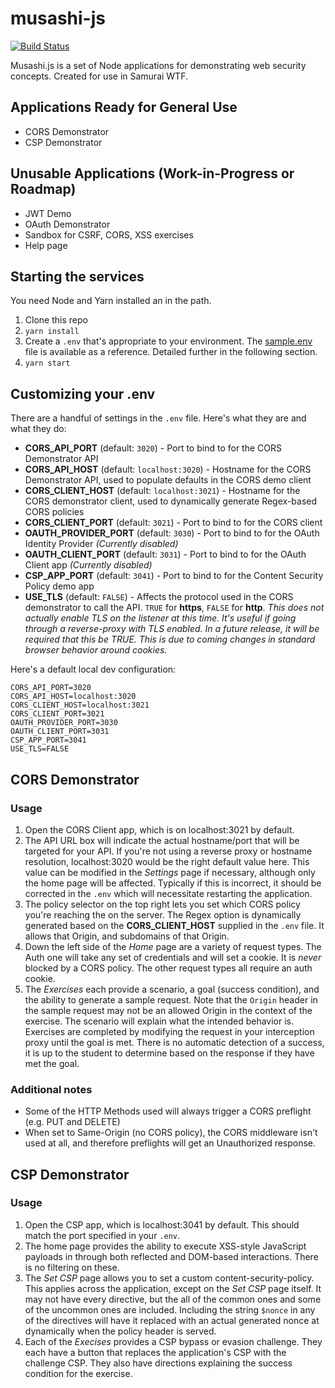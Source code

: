 # musashi-js
[![Build Status](https://travis-ci.org/SamuraiWTF/musashi-js.svg?branch=master)](https://travis-ci.org/SamuraiWTF/musashi-js)

Musashi.js is a set of Node applications for demonstrating web security concepts. Created for use in Samurai WTF.

## Applications Ready for General Use
 - CORS Demonstrator
 - CSP Demonstrator

 ## Unusable Applications (Work-in-Progress or Roadmap)
 - JWT Demo
 - OAuth Demonstrator
 - Sandbox for CSRF, CORS, XSS exercises
 - Help page

## Starting the services
You need Node and Yarn installed an in the path.
 1. Clone this repo
 2. `yarn install`
 3. Create a `.env` that's appropriate to your environment. The [sample.env](sample.env) file is available as a reference. Detailed further in the following section.
 4. `yarn start`

## Customizing your .env
There are a handful of settings in the `.env` file. Here's what they are and what they do:
 - **CORS_API_PORT** (default: `3020`) - Port to bind to for the CORS Demonstrator API
 - **CORS_API_HOST** (default: `localhost:3020`) - Hostname for the CORS Demonstrator API, used to populate defaults in the CORS demo client
 - **CORS_CLIENT_HOST** (default: `localhost:3021`) - Hostname for the CORS demonstrator client, used to dynamically generate Regex-based CORS policies
 - **CORS_CLIENT_PORT** (default: `3021`) - Port to bind to for the CORS client
 - **OAUTH_PROVIDER_PORT** (default: `3030`) - Port to bind to for the OAuth Identity Provider *(Currently disabled)*
 - **OAUTH_CLIENT_PORT** (default: `3031`) - Port to bind to for the OAuth Client app *(Currently disabled)*
 - **CSP_APP_PORT** (default: `3041`) - Port to bind to for the Content Security Policy demo app
 - **USE_TLS** (default: `FALSE`) - Affects the protocol used in the CORS demonstrator to call the API. `TRUE` for **https**, `FALSE` for **http**. *This does not actually enable TLS on the listener at this time. It's useful if going through a reverse-proxy with TLS enabled. In a future release, it will be required that this be TRUE. This is due to coming changes in standard browser behavior around cookies.*

Here's a default local dev configuration:
```
CORS_API_PORT=3020
CORS_API_HOST=localhost:3020
CORS_CLIENT_HOST=localhost:3021
CORS_CLIENT_PORT=3021
OAUTH_PROVIDER_PORT=3030
OAUTH_CLIENT_PORT=3031
CSP_APP_PORT=3041
USE_TLS=FALSE
```

## CORS Demonstrator
### Usage
 1. Open the CORS Client app, which is on localhost:3021 by default.
 2. The API URL box will indicate the actual hostname/port that will be targeted for your API. If you're not using a reverse proxy or hostname resolution, localhost:3020 would be the right default value here. This value can be modified in the *Settings* page if necessary, although only the home page will be affected. Typically if this is incorrect, it should be corrected in the `.env` which will necessitate restarting the application.
 3. The policy selector on the top right lets you set which CORS policy you're reaching the on the server. The Regex option is dynamically generated based on the **CORS_CLIENT_HOST** supplied in the `.env` file. It allows that Origin, and subdomains of that Origin.
 4. Down the left side of the *Home* page are a variety of request types. The Auth one will take any set of credentials and will set a cookie. It is *never* blocked by a CORS policy. The other request types all require an auth cookie.
 5. The *Exercises* each provide a scenario, a goal (success condition), and the ability to generate a sample request. Note that the `Origin` header in the sample request may not be an allowed Origin in the context of the exercise. The scenario will explain what the intended behavior is. Exercises are completed by modifying the request in your interception proxy until the goal is met. There is no automatic detection of a success, it is up to the student to determine based on the response if they have met the goal.

### Additional notes
 - Some of the HTTP Methods used will always trigger a CORS preflight (e.g. PUT and DELETE)
 - When set to Same-Origin (no CORS policy), the CORS middleware isn't used at all, and therefore preflights will get an Unauthorized response.


 ## CSP Demonstrator
 ### Usage
  1. Open the CSP app, which is localhost:3041 by default. This should match the port specified in your `.env`.
  2. The home page provides the ability to execute XSS-style JavaScript payloads in through both reflected and DOM-based interactions. There is no filtering on these.
  3. The *Set CSP* page allows you to set a custom content-security-policy. This applies across the application, except on the *Set CSP* page itself. It may not have every directive, but the all of the common ones and some of the uncommon ones are included. Including the string `$nonce` in any of the directives will have it replaced with an actual generated nonce at dynamically when the policy header is served.
  4. Each of the *Execises* provides a CSP bypass or evasion challenge. They each have a button that replaces the application's CSP with the challenge CSP. They also have directions explaining the success condition for the exercise.
 
